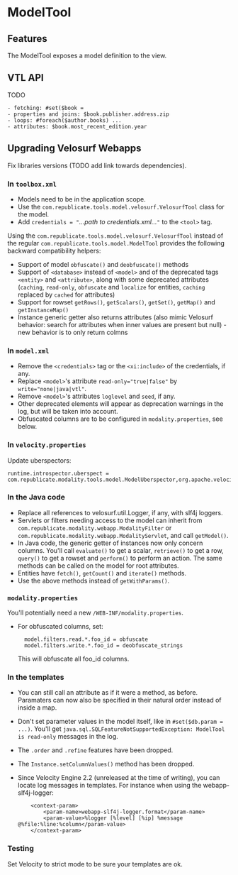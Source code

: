 # ModelTool

## Features

The ModelTool exposes a model definition to the view.

## VTL API

TODO

    - fetching: #set($book = 
    - properties and joins: $book.publisher.address.zip
    - loops: #foreach($author.books) ...
    - attributes: $book.most_recent_edition.year


## Upgrading Velosurf Webapps

Fix libraries versions (TODO add link towards dependencies).

### In `toolbox.xml`

+ Models need to be in the application scope.
+ Use the `com.republicate.tools.model.velosurf.VelosurfTool` class for the model.
+ Add `credentials = "`*...path to credentials.xml...*`"` to the `<tool>` tag.

Using the `com.republicate.tools.model.velosurf.VelosurfTool` instead of the regular `com.republicate.tools.model.ModelTool` provides the following backward compatibility helpers:
+ Support of model `obfuscate()` and `deobfuscate()` methods
+ Support of `<database>` instead of `<model>` and of the deprecated tags `<entity>` and `<attribute>`, along with some deprecated attributes (`caching`, `read-only`, `obfuscate` and `localize` for entities, `caching` replaced by `cached` for attributes)
+ Support for rowset `getRows()`, `getScalars()`, `getSet()`, `getMap()` and `getInstanceMap()`
+ Instance generic getter also returns attributes (also mimic Velosurf behavior: search for attributes when inner values are present but null) - new behavior is to only return colmns


### In `model.xml`

+ Remove the `<credentials>` tag or the `<xi:include>` of the credentials, if any.
+ Replace `<model>`'s attribute `read-only="true|false"` by `write="none|java|vtl"`.
+ Remove `<model>`'s attributes `loglevel` and `seed`, if any.
+ Other deprecated elements will appear as deprecation warnings in the log, but will be taken into account.
+ Obfuscated columns are to be configured in `modality.properties`, see below.

### In `velocity.properties`

Update uberspectors:

    runtime.introspector.uberspect = com.republicate.modality.tools.model.ModelUberspector,org.apache.velocity.util.introspection.UberspectImpl,org.apache.velocity.tools.view.WebappUberspector

### In the Java code

+ Replace all references to velosurf.util.Logger, if any, with slf4j loggers.
+ Servlets or filters needing access to the model can inherit from `com.republicate.modality.webapp.ModalityFilter` or `com.republicate.modality.webapp.ModalityServlet`, and call `getModel()`.
+ In Java code, the generic getter of instances now only concern columns. You'll call `evaluate()` to get a scalar, `retrieve()` to get a row, `query()` to get a rowset and `perform()` to perform an action. The same methods can be called on the model for root attributes.
+ Entities have `fetch()`, `getCount()` and `iterate()` methods.
+ Use the above methods instead of `getWithParams()`.

### `modality.properties`

You'll potentially need a new `/WEB-INF/modality.properties`.

+ For obfuscated columns, set:
    
        model.filters.read.*.foo_id = obfuscate
        model.filters.write.*.foo_id = deobfuscate_strings
    
    This will obfuscate all foo_id columns.

### In the templates

+ You can still call an attribute as if it were a method, as before. Paramaters can now also be specified in their natural order instead of inside a map.
+ Don't set parameter values in the model itself, like in `#set($db.param = ...)`. You'll get `java.sql.SQLFeatureNotSupportedException: ModelTool is read-only` messages in the log.
+ The `.order` and `.refine` features have been dropped.
+ The `Instance.setColumnValues()` method has been dropped.
+ Since Velocity Engine 2.2 (unreleased at the time of writing), you can locate log messages in templates. For instance when using the webapp-slf4j-logger:
    
          <context-param>
              <param-name>webapp-slf4j-logger.format</param-name>
              <param-value>%logger [%level] [%ip] %message @%file:%line:%column</param-value>
          </context-param>

### Testing

Set Velocity to strict mode to be sure your templates are ok.
